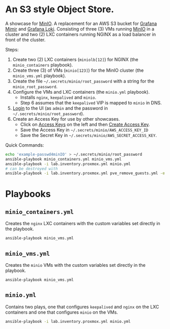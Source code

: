 # An S3 style Object Store.

A showcase for [MinIO](https://min.io/). A replacement for an AWS S3 bucket for [Grafana Mimir](https://grafana.com/oss/mimir/) and [Grafana Loki](https://grafana.com/oss/loki/). Consisting of three (3) VMs running [MinIO](https://min.io/) in a cluster and two (2) LXC containers running NGINX as a load balancer in front of the cluster.

Steps:

1. Create two (2) LXC containers (`miniolb[12]`) for NGINX (the `minio_containers` playbook).
2. Create three (3) of VMs (`minio[123]`) for the MinIO cluster (the `minio_vms.yml` playbook).
3. Create the file `~/.secrets/minio/root_password` with a string for the `minio_root_password`.
4. Configure the VMs and LXC containers (the `minio.yml` playbook).
    - Installs `nginx`, `keepalived` and `minio`.
    - Step 6 assumes that the `keepalived` VIP is mapped to `minio` in DNS.
5. [Login](http://minio/minio/ui/login) to the UI (as `admin` and the password in `~/.secrets/minio/root_password`).
6. Create an Access Key for use by other showcases.
    - Click on [Access Keys](http://minio/minio/ui/access-keys) on the left and then [Create Access Key](http://minio/minio/ui/access-keys/new-account).
    - Save the Access Key in `~/.secrets/minio/AWS_ACCESS_KEY_ID`
    - Save the Secret Key in `~/.secrets/minio/AWS_SECRET_ACCESS_KEY`.

Quick Commands:

```bash
echo 'example-passwd4minIO' > ~/.secrets/minio/root_password
ansible-playbook minio_containers.yml minio_vms.yml
ansible-playbook -i lab.inventory.proxmox.yml minio.yml
# can be destroyed with
ansible-playbook -i lab.inventory.proxmox.yml pve_remove_guests.yml -e host_list=minio,miniolb
```

# Playbooks

## `minio_containers.yml`

Creates the `nginx` LXC containers with the custom variables set directly in the playbook.

```bash
ansible-playbook minio_vms.yml
```

## `minio_vms.yml`

Creates the `minio` VMs with the custom variables set directly in the playbook.

```bash
ansible-playbook minio_vms.yml
```

## `minio.yml`

Contains two plays, one that configures `keepalived` and `nginx` on the LXC containers and one that configures `minio` on the VMs.

```bash
ansible-playbook -i lab.inventory.proxmox.yml minio.yml
```
